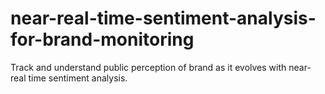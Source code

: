 # near-real-time-sentiment-analysis-for-brand-monitoring
Track and understand public perception of brand as it evolves with near-real time sentiment analysis. 
